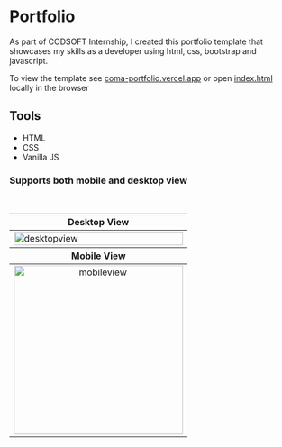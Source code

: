 # Portfolio

As part of CODSOFT Internship, I created this portfolio template that showcases my skills as a developer using html, css, bootstrap and javascript.

To view the template see [coma-portfolio.vercel.app](https://coma-portfolio.vercel.app/) or open [index.html](index.html) locally in the browser

## Tools

* HTML
* CSS
* Vanilla JS

### Supports both mobile and desktop view
<br>
<table  align="center">
    <col width="100%">
    <col width="100%">
    <thead>
    <tr>
        <th>Desktop View</th>
    </tr>
    </thead>
    <tbody>
    <tr>
        <td><img width="100%" src="https://i.ibb.co/xG1rmns/desktop.png" alt="desktopview" border="0"></td>
    </tr>
    </tbody>
    <thead>
    <tr>
        <th>Mobile View</th>
    </tr>
    </thead>
    <tbody>
    <tr>
        <td align="center"><img height="300" src="https://i.ibb.co/fG5J7ns/mobile.png" alt="mobileview" border="0"></td>
    </tr>
    </tbody>
</table>
